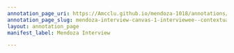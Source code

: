 ```yaml
---
annotation_page_uri: https://Amcclu.github.io/mendoza-1018/annotations/mendoza-interview-canvas-1-interviewee--contextualizing--gesturing--laughter.json
annotation_page_slug: mendoza-interview-canvas-1-interviewee--contextualizing--gesturing--laughter
layout: annotation_page
manifest_label: Mendoza Interview

---
```

